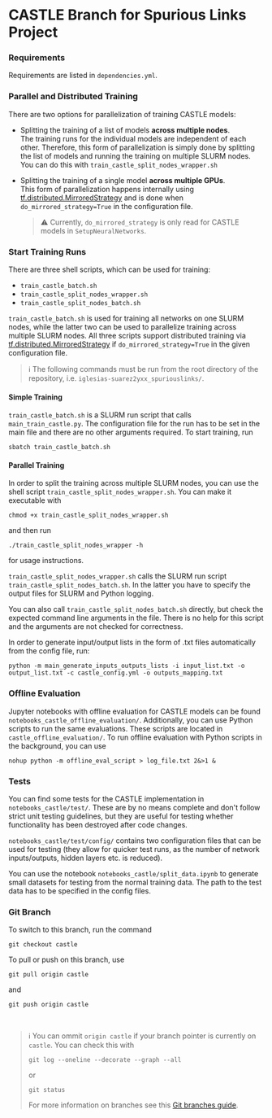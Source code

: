 # CASTLE Branch for Spurious Links Project


### Requirements

Requirements are listed in `dependencies.yml`.

### Parallel and Distributed Training

There are two options for parallelization of training CASTLE models:

- Splitting the training of a list of models **across multiple nodes**.  
  The training runs for the individual models are independent of each other. Therefore, this
  form of parallelization is simply done by splitting the list of models and running the
  training on multiple SLURM nodes. You can do this with `train_castle_split_nodes_wrapper.sh`

- Splitting the training of a single model **across multiple GPUs**.  
  This form of parallelization happens internally
  using [tf.distributed.MirroredStrategy](https://www.tensorflow.org/guide/distributed_training#mirroredstrategy)
  and is done when `do_mirrored_strategy=True` in the configuration file.

  > ⚠️ Currently, `do_mirrored_strategy` is only read for CASTLE models in `SetupNeuralNetworks`.

### Start Training Runs

There are three shell scripts, which can be used for training:

- `train_castle_batch.sh`
- `train_castle_split_nodes_wrapper.sh`
- `train_castle_split_nodes_batch.sh`

`train_castle_batch.sh` is used for training all networks on one SLURM nodes, while the latter two
can be used to parallelize training across multiple SLURM nodes.
All three scripts support distributed training
via [tf.distributed.MirroredStrategy](https://www.tensorflow.org/guide/distributed_training#mirroredstrategy)
if `do_mirrored_strategy=True` in the given configuration file.

> ℹ️ The following commands must be run from the root directory of the repository,
> i.e. `iglesias-suarez2yxx_spuriouslinks/`.
>

#### Simple Training

`train_castle_batch.sh` is a SLURM run script that calls `main_train_castle.py`.
The configuration file for the run has to be set in the main file and there are no other arguments required.
To start training, run

```shell
sbatch train_castle_batch.sh
```

#### Parallel Training

In order to split the training across multiple SLURM nodes, you can use the shell
script `train_castle_split_nodes_wrapper.sh`.
You can make it executable with

```shell
chmod +x train_castle_split_nodes_wrapper.sh
```

and then run

```shell
./train_castle_split_nodes_wrapper -h
```

for usage instructions.

`train_castle_split_nodes_wrapper.sh` calls the SLURM run script `train_castle_split_nodes_batch.sh`.
In the latter you have to specify the output files for SLURM and Python logging.

You can also call `train_castle_split_nodes_batch.sh` directly, but check the expected command line arguments
in the file. There is no help for this script and the arguments are not checked for correctness.

In order to generate input/output lists in the form of .txt files automatically from the config file, run:

```shell
python -m main_generate_inputs_outputs_lists -i input_list.txt -o output_list.txt -c castle_config.yml -o outputs_mapping.txt
```

### Offline Evaluation

Jupyter notebooks with offline evaluation for CASTLE models can be found  `notebooks_castle_offline_evaluation/`.
Additionally, you can use Python scripts to run the same evaluations.
These scripts are located in `castle_offline_evaluation/`.
To run offline evaluation with Python scripts in the background, you can use

```shell
nohup python -m offline_eval_script > log_file.txt 2&>1 &
```

### Tests

You can find some tests for the CASTLE implementation in `notebooks_castle/test/`.
These are by no means complete and don't follow strict unit testing guidelines,
but they are useful for testing whether functionality has been destroyed after code changes.  

`notebooks_castle/test/config/` contains two configuration files that can be used for testing 
(they allow for quicker test runs, as the number of network inputs/outputs, hidden layers etc. 
is reduced).   

You can use the notebook `notebooks_castle/split_data.ipynb` to generate small datasets for 
testing from the normal training data. The path to the test data has to be specified in the 
config files. 

### Git Branch

To switch to this branch, run the command

```shell
git checkout castle
```

To pull or push on this branch, use

```shell
git pull origin castle
```

and

```shell
git push origin castle
```  

&nbsp;


> ℹ️ You can ommit `origin castle` if your branch pointer is currently on `castle`.
> You can check this with
> ```shell
> git log --oneline --decorate --graph --all
> ```
> or
> ```shell
> git status
> ```
> For more information on branches see
> this [Git branches guide](https://git-scm.com/book/en/v2/Git-Branching-Branches-in-a-Nutshell).
